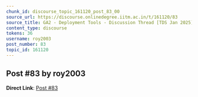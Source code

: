 ```yaml
---
chunk_id: discourse_topic_161120_post_83_00
source_url: https://discourse.onlinedegree.iitm.ac.in/t/161120/83
source_title: GA2 - Deployment Tools - Discussion Thread [TDS Jan 2025]
content_type: discourse
tokens: 36
username: roy2003
post_number: 83
topic_id: 161120
---
```


## Post #83 by roy2003

**Direct Link**: [Post #83](https://discourse.onlinedegree.iitm.ac.in/t/161120/83)
